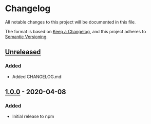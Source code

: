 # Changelog
All notable changes to this project will be documented in this file.

The format is based on [Keep a Changelog](https://keepachangelog.com/en/1.0.0/),
and this project adheres to [Semantic Versioning](https://semver.org/spec/v2.0.0.html).

## [Unreleased]
### Added
- Added CHANGELOG.md

## [1.0.0] - 2020-04-08
### Added
- Initial release to npm

[Unreleased]: https://github.com/metafy-gg/vite-plugin-svelte-svg/compare/1.0.0...HEAD
[1.0.0]: https://github.com/metafy-gg/vite-plugin-svelte-svg/releases/tag/1.0.0
